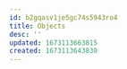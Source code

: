 ```yaml
---
id: b2gqasv1je5gc74s5943ro4
title: Objects
desc: ''
updated: 1673113663815
created: 1673113643830
---
```

